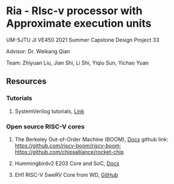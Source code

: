 # Ria - RIsc-v processor with Approximate execution units

UM-SJTU JI VE450 2021 Summer Capstone Design Project 33

Advisor: Dr. Weikang Qian

Team: Zhiyuan Liu, Jian Shi, Li Shi, Yiqiu Sun, Yichao Yuan


## Resources

### Tutorials

1. SystemVerilog tutorials, [Link](https://www.chipverify.com/systemverilog/systemverilog-tutorial)

### Open source RISC-V cores

1. The Berkeley Out-of-Order Machine (BOOM), [Docs](https://docs.boom-core.org/en/latest/index.html)
   github link: https://github.com/riscv-boom/riscv-boom; https://github.com/chipsalliance/rocket-chip

2. Hummingbirdv2 E203 Core and SoC, [Docs](https://doc.nucleisys.com/hbirdv2/index.html)

3. EH1 RISC-V SweRV Core from WD, [GitHub](https://github.com/chipsalliance/Cores-SweRV)
